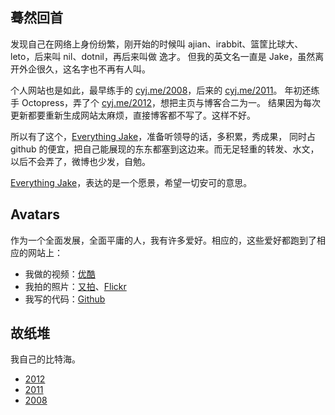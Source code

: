 ## 蓦然回首

发现自己在网络上身份纷繁，刚开始的时候叫 ajian、irabbit、篮筐比球大、leto，后来叫 nil、dotnil，再后来叫做 逸才。
但我的英文名一直是 Jake，虽然离开外企很久，这名字也不再有人叫。

个人网站也是如此，最早练手的 [cyj.me/2008](http://cyj.me/2008/html)，后来的 [cyj.me/2011](http://cyj.me/2011)。
年初还练手 Octopress，弄了个 [cyj.me/2012](http://cyj.me/2012)，想把主页与博客合二为一。
结果因为每次更新都要重新生成网站太麻烦，直接博客都不写了。这样不好。

所以有了这个，[Everything Jake](http://cyj.me)，准备听领导的话，多积累，秀成果，
同时占 github 的便宜，把自己能展现的东东都塞到这边来。而无足轻重的转发、水文，以后不会弄了，微博也少发，自勉。

[Everything Jake](http://cyj.me)，表达的是一个愿景，希望一切安可的意思。

## Avatars

作为一个全面发展，全面平庸的人，我有许多爱好。相应的，这些爱好都跑到了相应的网站上：

- 我做的视频：[优酷](http://i.youku.com/u/UODA5NzU2MjQ=/videos)
- 我拍的照片：[又拍](http://yicai-cyj.yupoo.com/)、[Flickr](http://www.flickr.com/photos/dotnil/)
- 我写的代码：[Github](https://github.com/dotnil)

## 故纸堆

我自己的比特海。

- [2012](http://cyj.me/2012)
- [2011](http://cyj.me/2011)
- [2008](http://cyj.me/2008)